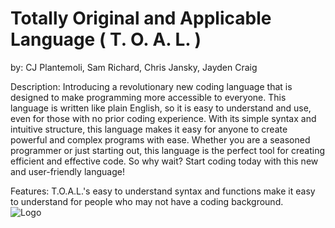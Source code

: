 # Totally Original and Applicable Language ( T. O. A. L. )
by: CJ Plantemoli, Sam Richard, Chris Jansky, Jayden Craig

Description: Introducing a revolutionary new coding language that is designed to make programming more accessible to everyone. This language is written like plain English, so it is easy to understand and use, even for those with no prior coding experience. With its simple syntax and intuitive structure, this language makes it easy for anyone to create powerful and complex programs with ease. Whether you are a seasoned programmer or just starting out, this language is the perfect tool for creating efficient and effective code. So why wait? Start coding today with this new and user-friendly language!

Features: T.O.A.L.'s easy to understand syntax and functions make it easy to understand for people who may not have a coding background.  
![Logo](https://user-images.githubusercontent.com/70697018/214980367-adbe12bd-d43f-43a0-b99e-0217fdc85c82.png)
